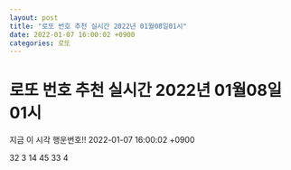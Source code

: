 ```yaml
---
layout: post
title: "로또 번호 추천 실시간 2022년 01월08일01시"
date: 2022-01-07 16:00:02 +0900
categories: 로또
---
```


# 로또 번호 추천 실시간 2022년 01월08일01시

지금 이 시각 행운번호!! 2022-01-07 16:00:02 +0900

 32  3  14  45  33  4 

